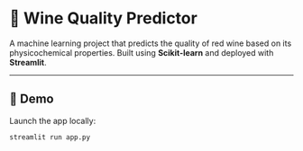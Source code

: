 # 🍷 Wine Quality Predictor

A machine learning project that predicts the quality of red wine based on its physicochemical properties. Built using **Scikit-learn** and deployed with **Streamlit**.

---

## 🚀 Demo

Launch the app locally:
```bash
streamlit run app.py
